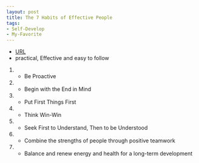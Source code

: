 ```yaml
---
layout: post
title: The 7 Habits of Effective People
tags:
- Self-Develop
- My-Favorite
---
```



- [URL](https://www.amazon.com/Habits-Highly-Effective-People-Powerful/dp/1451639619/ref=tmm_pap_swatch_0?_encoding=UTF8&qid=1497748209&sr=1-1)
- practical, Effective and easy to follow

1. - Be Proactive
2. - Begin with the End in Mind
3. - Put First Things First
4. - Think Win-Win
5. - Seek First to Understand, Then to be Understood
6. - Combine the strengths of people through positive teamwork
7. - Balance and renew energy and health for a long-term development 
